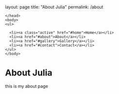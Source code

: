 layout: page
title: "About Julia"
permalink: /about

<!DOCTYPE html>
<html lang="en">
<head>
    <meta charset="UTF-8">
    <meta name="viewport" content="width=device-width, initial-scale=1.0">
     
<style>
    ul {
      list-style-type: none;
      margin: 0;
      padding: 0;
      overflow: hidden;
      background-color: #333;
    }
    
    li {
      float: left;
    }
    
    li a {
      display: block;
      color: white;
      text-align: center;
      padding: 14px 16px;
      text-decoration: none;
    }
    
    li a:hover:not(.active) {
      background-color: #463c7d68;
    }
    
    .active {
      background-color: #ce9ed2;
    }
    </style>
    </head>
    <body>
    <ul>
    	
      <li><a class="active" href="#home">Home</a></li>
      <li><a href="#about">About</a></li>
      <li><a href="#gallery">Gallery</a></li>
      <li><a href="#contact">Contact</a></li>
    </ul>
    </body>
</html>

<body>
    <h1 text-align="center">About Julia</h1>
</body>

<p>this is my about page</p>


